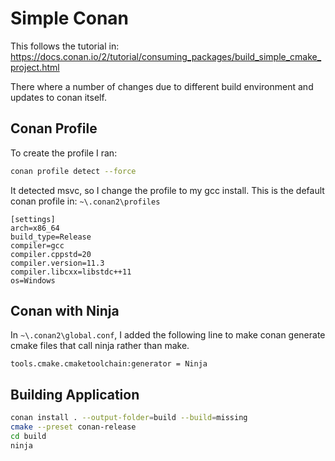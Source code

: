 # Simple Conan

This follows the tutorial in:
<https://docs.conan.io/2/tutorial/consuming_packages/build_simple_cmake_project.html>

There where a number of changes due to different build environment and updates to conan itself.

## Conan Profile

To create the profile I ran:

```bash
conan profile detect --force
```

It detected msvc, so I change the profile to my gcc install. This is the default conan profile in:
`~\.conan2\profiles`

```
[settings]
arch=x86_64
build_type=Release
compiler=gcc
compiler.cppstd=20
compiler.version=11.3
compiler.libcxx=libstdc++11
os=Windows
```

## Conan with Ninja

In `~\.conan2\global.conf`, I added the following line to make conan generate cmake files that call ninja rather
than make.

```
tools.cmake.cmaketoolchain:generator = Ninja
```

## Building Application

```bash
conan install . --output-folder=build --build=missing
cmake --preset conan-release
cd build
ninja
```